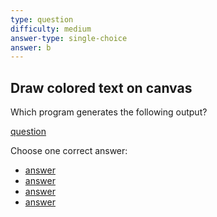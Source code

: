 ```yaml
---
type: question
difficulty: medium
answer-type: single-choice
answer: b
---
```


## Draw colored text on canvas

Which program generates the following output?

[question](colored/b.evy "evy:source")

Choose one correct answer:

- [answer](colored/a.evy "evy:svg")
- [answer](colored/b.evy "evy:svg")
- [answer](colored/c.evy "evy:svg")
- [answer](colored/d.evy "evy:svg")
